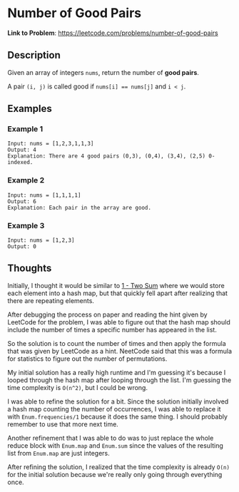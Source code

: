 # Number of Good Pairs

**Link to Problem**: https://leetcode.com/problems/number-of-good-pairs

## Description

Given an array of integers `nums`, return the number of **good pairs**.

A pair `(i, j)` is called good if `nums[i] == nums[j]` and `i < j`.

## Examples

### Example 1

```
Input: nums = [1,2,3,1,1,3]
Output: 4
Explanation: There are 4 good pairs (0,3), (0,4), (3,4), (2,5) 0-indexed.
```

### Example 2

```
Input: nums = [1,1,1,1]
Output: 6
Explanation: Each pair in the array are good.
```

### Example 3

```
Input: nums = [1,2,3]
Output: 0
```

## Thoughts

Initially, I thought it would be similar to [1 - Two Sum](../00001_two_sum) where we would store each
element into a hash map, but that quickly fell apart after realizing that there are repeating elements.

After debugging the process on paper and reading the hint given by LeetCode for the problem, I was able
to figure out that the hash map should include the number of times a specific number has appeared in the
list.

So the solution is to count the number of times and then apply the formula that was given by LeetCode as
a hint. NeetCode said that this was a formula for statistics to figure out the number of permutations.

My initial solution has a really high runtime and I'm guessing it's because I looped through the hash map
after looping through the list. I'm guessing the time complexity is `O(n^2)`, but I could be wrong.

I was able to refine the solution for a bit. Since the solution initially involved a hash map counting the
number of occurrences, I was able to replace it with `Enum.frequencies/1` because it does the same thing.
I should probably remember to use that more next time.

Another refinement that I was able to do was to just replace the whole reduce block with `Enum.map` and
`Enum.sum` since the values of the resulting list from `Enum.map` are just integers.

After refining the solution, I realized that the time complexity is already `O(n)` for the initial solution
because we're really only going through everything once.
